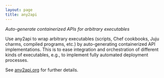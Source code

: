 ```yaml
---
layout: page
title: any2api
---
```


*Auto-generate containerized APIs for arbitrary executables*

Use any2api to wrap arbitrary executables (scripts, Chef cookbooks, Juju charms, compiled programs, etc.) by auto-generating containerized API implementations. This is to ease integration and orchestration of different kinds of executables, e.g., to implement fully automated deployment processes.

See [any2api.org](http://any2api.org) for further details.
